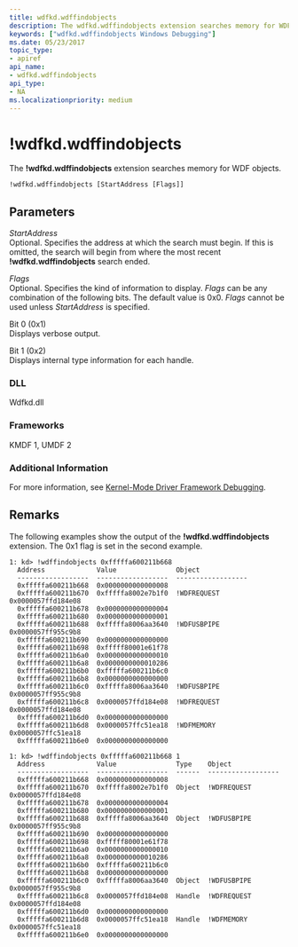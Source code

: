 ```yaml
---
title: wdfkd.wdffindobjects
description: The wdfkd.wdffindobjects extension searches memory for WDF objects.
keywords: ["wdfkd.wdffindobjects Windows Debugging"]
ms.date: 05/23/2017
topic_type:
- apiref
api_name:
- wdfkd.wdffindobjects
api_type:
- NA
ms.localizationpriority: medium
---
```


# !wdfkd.wdffindobjects


The **!wdfkd.wdffindobjects** extension searches memory for WDF objects.

```dbgcmd
!wdfkd.wdffindobjects [StartAddress [Flags]]
```

## <span id="Parameters"></span><span id="parameters"></span><span id="PARAMETERS"></span>Parameters


<span id="_______StartAddress______"></span><span id="_______startaddress______"></span><span id="_______STARTADDRESS______"></span> *StartAddress*   
Optional. Specifies the address at which the search must begin. If this is omitted, the search will begin from where the most recent **!wdfkd.wdffindobjects** search ended.

<span id="_______Flags______"></span><span id="_______flags______"></span><span id="_______FLAGS______"></span> *Flags*   
Optional. Specifies the kind of information to display. *Flags* can be any combination of the following bits. The default value is 0x0. *Flags* cannot be used unless *StartAddress* is specified.

<span id="Bit_0__0x1_"></span><span id="bit_0__0x1_"></span><span id="BIT_0__0X1_"></span>Bit 0 (0x1)  
Displays verbose output.

<span id="Bit_1__0x2_"></span><span id="bit_1__0x2_"></span><span id="BIT_1__0X2_"></span>Bit 1 (0x2)  
Displays internal type information for each handle.

### <span id="DLL"></span><span id="dll"></span>DLL

Wdfkd.dll

### <span id="Frameworks"></span><span id="frameworks"></span><span id="FRAMEWORKS"></span>Frameworks

KMDF 1, UMDF 2

### <span id="Additional_Information"></span><span id="additional_information"></span><span id="ADDITIONAL_INFORMATION"></span>Additional Information

For more information, see [Kernel-Mode Driver Framework Debugging](kernel-mode-driver-framework-debugging.md).

Remarks
-------

The following examples show the output of the **!wdfkd.wdffindobjects** extension. The 0x1 flag is set in the second example.

```dbgcmd
1: kd> !wdffindobjects 0xfffffa600211b668 
  Address             Value               Object
  ------------------  ------------------  ------------------
  0xfffffa600211b668  0x0000000000000008  
  0xfffffa600211b670  0xfffffa8002e7b1f0  !WDFREQUEST 0x0000057ffd184e08
  0xfffffa600211b678  0x0000000000000004  
  0xfffffa600211b680  0x0000000000000001  
  0xfffffa600211b688  0xfffffa8006aa3640  !WDFUSBPIPE 0x0000057ff955c9b8
  0xfffffa600211b690  0x0000000000000000  
  0xfffffa600211b698  0xfffff80001e61f78  
  0xfffffa600211b6a0  0x0000000000000010  
  0xfffffa600211b6a8  0x0000000000010286  
  0xfffffa600211b6b0  0xfffffa600211b6c0  
  0xfffffa600211b6b8  0x0000000000000000  
  0xfffffa600211b6c0  0xfffffa8006aa3640  !WDFUSBPIPE 0x0000057ff955c9b8
  0xfffffa600211b6c8  0x0000057ffd184e08  !WDFREQUEST 0x0000057ffd184e08
  0xfffffa600211b6d0  0x0000000000000000  
  0xfffffa600211b6d8  0x0000057ffc51ea18  !WDFMEMORY 0x0000057ffc51ea18
  0xfffffa600211b6e0  0x0000000000000000  

1: kd> !wdffindobjects 0xfffffa600211b668 1 
  Address             Value               Type    Object
  ------------------  ------------------  ------  ------------------
  0xfffffa600211b668  0x0000000000000008  
  0xfffffa600211b670  0xfffffa8002e7b1f0  Object  !WDFREQUEST 0x0000057ffd184e08
  0xfffffa600211b678  0x0000000000000004  
  0xfffffa600211b680  0x0000000000000001  
  0xfffffa600211b688  0xfffffa8006aa3640  Object  !WDFUSBPIPE 0x0000057ff955c9b8
  0xfffffa600211b690  0x0000000000000000  
  0xfffffa600211b698  0xfffff80001e61f78  
  0xfffffa600211b6a0  0x0000000000000010  
  0xfffffa600211b6a8  0x0000000000010286  
  0xfffffa600211b6b0  0xfffffa600211b6c0  
  0xfffffa600211b6b8  0x0000000000000000  
  0xfffffa600211b6c0  0xfffffa8006aa3640  Object  !WDFUSBPIPE 0x0000057ff955c9b8
  0xfffffa600211b6c8  0x0000057ffd184e08  Handle  !WDFREQUEST 0x0000057ffd184e08
  0xfffffa600211b6d0  0x0000000000000000  
  0xfffffa600211b6d8  0x0000057ffc51ea18  Handle  !WDFMEMORY 0x0000057ffc51ea18
  0xfffffa600211b6e0  0x0000000000000000  
```

 

 





